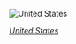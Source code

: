 
![United States](https://www.gstatic.com/prettyearth/assets/full/5023.jpg)

*[United States](https://www.google.com/maps/@42.632505,-82.626543,17z/data=!3m1!1e3)*
